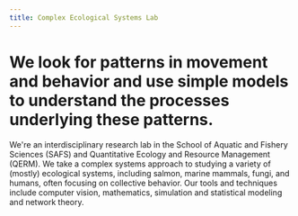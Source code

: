 ```yaml
---
title: Complex Ecological Systems Lab
---
```



# We look for patterns in movement and behavior and use simple models to understand the processes underlying these patterns.


We're an interdisciplinary research lab in the School of Aquatic and Fishery
Sciences (SAFS) and Quantitative Ecology and Resource Management (QERM). We
take a complex systems approach to studying a variety of (mostly) ecological
systems, including salmon, marine mammals, fungi, and humans, often focusing on
collective behavior. Our tools and techniques include computer vision,
mathematics, simulation and statistical modeling and network theory.
